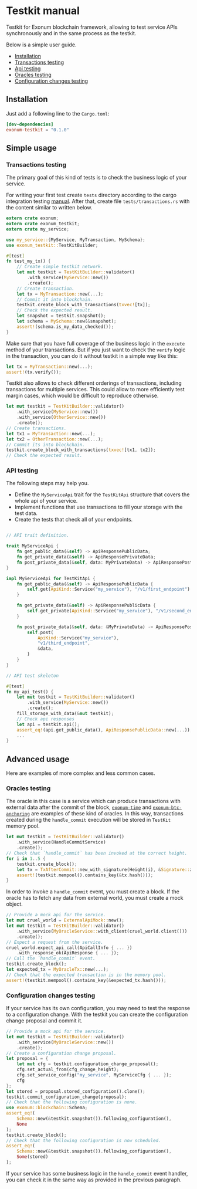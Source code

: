 # Testkit manual

Testkit for Exonum blockchain framework, allowing to test service APIs synchronously and in the same process as the testkit.

Below is a simple user guide.

* [Installation](#installation)
* [Transactions testing](#transactions-testing)
* [Api testing](#api-testing)
* [Oracles testing](#oracles-testing)
* [Configuration changes testing](#configuration-changes-testing)

## Installation

Just add a following line to the `Cargo.toml`:

```toml
[dev-dependencies]
exonum-testkit = "0.1.0"
```

## Simple usage

### Transactions testing

The primary goal of this kind of tests is to check the business logic of your service.

For writing your first test create `tests` directory according to the cargo
integration testing [manual][integration-tests].
After that, create file `tests/transactions.rs` with the content similar to written below.

```rust
extern crate exonum;
extern crate exonum_testkit;
extern crate my_service;

use my_service::{MyService, MyTransaction, MySchema};
use exonum_testkit::TestKitBuilder;

#[test]
fn test_my_tx() {
    // Create simple testkit network.
    let mut testkit = TestKitBuilder::validator()
        .with_service(MyService::new())
        .create();
    // Create transaction.
    let tx = MyTransaction::new(...);
    // Commit it into blockchain.
    testkit.create_block_with_transactions(txvec![tx]);
    // Check the expected result.
    let snapshot = testkit.snapshot();
    let schema = MySchema::new(&snapshot);
    assert!(schema.is_my_data_checked());
}
```

Make sure that you have full coverage of the business logic in the `execute` method of your transactions.
But if you just want to check the `verify` logic in the transaction, you can do it without testkit in
a simple way like this:

```rust
let tx = MyTransaction::new(...);
assert!(tx.verify());
```

Testkit also allows to check different orderings of transactions, including transactions for multiple services. This could allow to more efficiently test margin cases, which would be difficult to reproduce otherwise.

```rust
let mut testkit = TestKitBuilder::validator()
    .with_service(MyService::new())
    .with_service(OtherService::new())
    .create();
// Create transactions.
let tx1 = MyTransaction::new(...);
let tx2 = OtherTransaction::new(...);
// Commit its into blockchain.
testkit.create_block_with_transactions(txvec![tx1, tx2]);
// Check the expected result.
```

### API testing

The following steps may help you.

* Define the `MyServiceApi` trait for the `TestKitApi` structure that covers the whole api of your service.
* Implement functions that use transactions to fill your storage with the test data.
* Create the tests that check all of your endpoints.

```rust

// API trait definition.

trait MyServiceApi {
    fn get_public_data(&self) -> ApiResponsePublicData;
    fn get_private_data(&self) -> ApiResponsePrivateData;
    fn post_private_data(&self, data: MyPrivateData) -> ApiResponsePostPrivateData;
}

impl MyServiceApi for TestKitApi {
    fn get_public_data(&self) -> ApiResponsePublicData {
        self.get(ApiKind::Service("my_service"), "/v1/first_endpoint")
    }

    fn get_private_data(&self) -> ApiResponsePublicData {
        self.get_private(ApiKind::Service("my_service"), "/v1/second_endpoint")
    }

    fn post_private_data(&self, data: &MyPrivateData) -> ApiResponsePostPrivateData {
        self.post(
            ApiKind::Service("my_service"),
            "v1/third_endpoint",
            &data,
        )
    }
}

// API test skeleton

#[test]
fn my_api_test() {
    let mut testkit = TestKitBuilder::validator()
        .with_service(MyService::new())
        .create();
    fill_storage_with_data(&mut testkit);
    // Check api responses
    let api = testkit.api();
    assert_eq!(api.get_public_data(), ApiResponsePublicData::new(...));
    ...
}
```

## Advanced usage

Here are examples of more complex and less common cases.

### Oracles testing

The oracle in this case is a service which can produce transactions with external data after the commit of the block,
[`exonum-time`][exonum-time] and [`exonum-btc-anchoring`][exonum-btc-anchoring] are examples of these kind of oracles.
In this way, transactions created during the `handle_commit` execution will be stored in `TestKit` memory pool.

```rust
let mut testkit = TestKitBuilder::validator()
    .with_service(HandleCommitService)
    .create();
// Check that `handle_commit` has been invoked at the correct height.
for i in 1..5 {
    testkit.create_block();
    let tx = TxAfterCommit::new_with_signature(Height(i), &Signature::zero());
    assert!(testkit.mempool().contains_key(&tx.hash()));
}
```

In order to invoke a `handle_commit` event, you must create a block.
If the oracle has to fetch any data from external world, you must create a mock object.

```rust
// Provide a mock api for the service.
let mut cruel_world = ExternalApiMock::new();
let mut testkit = TestKitBuilder::validator()
    .with_service(MyOracleService::with_client(cruel_world.client()))
    .create();
// Expect a request from the service.
cruel_world.expect_api_call(ApiCallInfo { ... })
    .with_response_ok(ApiResponse { ... });
// Call the `handle_commit` event.
testkit.create_block();
let expected_tx = MyOracleTx::new(...);
// Check that the expected transaction is in the memory pool.
assert!(testkit.mempool().contains_key(&expected_tx.hash()));
```

### Configuration changes testing

If your service has its own configuration, you may need to test the response to a configuration change.
With the testkit you can create the configuration change proposal and commit it.

```rust
// Provide a mock api for the service.
let mut testkit = TestKitBuilder::validator()
    .with_service(MyOracleService::new())
    .create();
// Create a configuration change proposal.
let proposal = {
    let mut cfg = testkit.configuration_change_proposal();
    cfg.set_actual_from(cfg_change_height);
    cfg.set_service_config("my_service", MyServiceCfg { ... });
    cfg
};
let stored = proposal.stored_configuration().clone();
testkit.commit_configuration_change(proposal);
// Check that the following configuration is none.
use exonum::blockchain::Schema;
assert_eq!(
    Schema::new(&testkit.snapshot()).following_configuration(),
    None
);
testkit.create_block();
// Check that the following configuration is now scheduled.
assert_eq!(
    Schema::new(&testkit.snapshot()).following_configuration(),
    Some(stored)
);
```

If your service has some business logic in the `handle_commit` event handler, you can check it
in the same way as provided in the previous paragraph.

[integration-tests]: https://doc.rust-lang.org/book/second-edition/ch11-03-test-organization.html#integration-tests
[exonum-btc-anchoring]: https://github.com/exonum/exonum-btc-anchoring
[exonum-time]: https://github.com/exonum/exonum-time